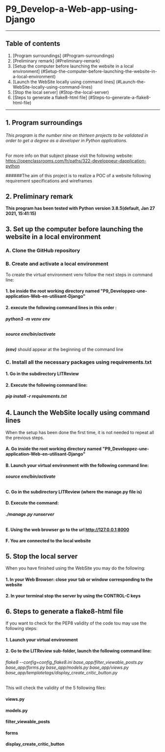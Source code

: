 # P9_Develop-a-Web-app-using-Django

***
## Table of contents
1. [Program surroundings] (#Program-surroundings)
2. [Preliminary remark] (#Preliminary-remark)
3. [Setup the computer before launching the website in a local environment] (#Setup-the-computer-before-launching-the-website-in-a-local-environment)
4. [Launch the WebSite locally  using command lines] (#Launch-the-WebSite-locally-using-command-lines)
5. [Stop the local server] (#Stop-the-local-server)
6. [Steps to generate a flake8-html file] (#Steps-to-generate-a-flake8-html-file)
***


## 1. Program surroundings

###### This program is the number nine on thirteen projects to be validated in order to get a degree as a developer in Python applications.  

For more info on that subject please visit the following website:  
https://openclassrooms.com/fr/paths/322-developpeur-dapplication-python
  

######The aim of this project is to realize a POC of a website following requirement specifications and wireframes

## 2. Preliminary remark
**This program has been tested with Python version 3.8.5(default, Jan 27 2021, 15:41:15)**     


## 3. Set up the computer before launching the website in a local environment

### A. Clone the GitHub repository

### B. Create and activate a local environment
To create the virtual environment venv follow the next steps in command line:   
#### 1. be inside the root working directory named "P9_Developpez-une-application-Web-en-utilisant-Django"   
#### 2. execute the following command lines in this order :      
###### **python3 -m venv env**  
###### **source env/bin/activate**

***(env)*** should appear at the beginning of the command line   

### C. Install all the necessary packages using requirements.txt  
#### 1. Go in the subdirectory LITReview
#### 2. Execute the following command line: 
###### **pip install -r requirements.txt**


## 4. Launch the WebSite locally  using command lines
When the setup has been done the first time, it is not needed to repeat all the previous steps.   
#### A. Go inside the root working directory named "P9_Developpez-une-application-Web-en-utilisant-Django"
#### B. Launch your virtual environment with the following command line:
###### **source env/bin/activate**   
#### C. Go in the subdirectory LITReview (where the manage.py file is)
#### D. Execute the command:
###### **./manage.py runserver**    
#### E. Using the web browser go to the url **http://127.0.0.1:8000**    
#### F. You are connected to the local website    

## 5. Stop the local server
When you have finished using the WebSite you may do the following:
#### 1. In your Web Browser: close your tab or window corresponding to the website
#### 2. In your terminal stop the server by using the CONTROL-C keys
   
## 6. Steps to generate a flake8-html file
If you want to check for the PEP8 validity of the code tou may use the following steps:    
#### 1. Launch your virtual environment  
#### 2. Go to the LITReview sub-folder, launch the following command line:   
###### flake8 --config=config_flake8.ini base_app/filter_viewable_posts.py base_app/forms.py base_app/models.py base_app/views.py base_app/templatetags/display_create_critic_button.py
This will check the validity of the 5 following files:
#### views.py
#### models.py
#### filter_viewable_posts
#### forms
#### display_create_critic_button
